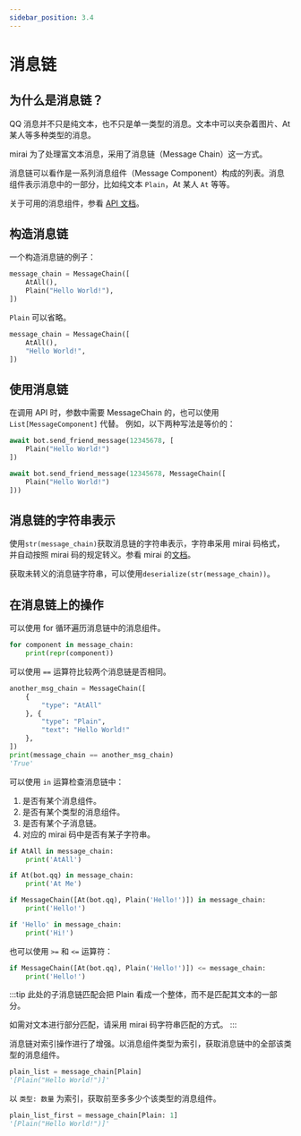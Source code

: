 ```yaml
---
sidebar_position: 3.4
---
```


# 消息链

## 为什么是消息链？

QQ 消息并不只是纯文本，也不只是单一类型的消息。文本中可以夹杂着图片、At 某人等多种类型的消息。

mirai 为了处理富文本消息，采用了消息链（Message Chain）这一方式。

消息链可以看作是一系列消息组件（Message Component）构成的列表。消息组件表示消息中的一部分，比如纯文本 `Plain`，At 某人 `At` 等等。

关于可用的消息组件，参看 [API 文档](https://yiri-mirai-api.vercel.app/models/message.html)。

## 构造消息链

一个构造消息链的例子：

```py
message_chain = MessageChain([
    AtAll(),
    Plain("Hello World!"),
])
```

`Plain` 可以省略。

```py
message_chain = MessageChain([
    AtAll(),
    "Hello World!",
])
```

## 使用消息链

在调用 API 时，参数中需要 MessageChain 的，也可以使用 `List[MessageComponent]` 代替。
例如，以下两种写法是等价的：

```py
await bot.send_friend_message(12345678, [
    Plain("Hello World!")
])
```

```py
await bot.send_friend_message(12345678, MessageChain([
    Plain("Hello World!")
]))
```

## 消息链的字符串表示

使用`str(message_chain)`获取消息链的字符串表示，字符串采用 mirai 码格式，并自动按照 mirai 码的规定转义。参看 mirai 的[文档](https://github.com/mamoe/mirai/blob/dev/docs/Messages.md#mirai-%E7%A0%81)。

获取未转义的消息链字符串，可以使用`deserialize(str(message_chain))`。

## 在消息链上的操作

可以使用 for 循环遍历消息链中的消息组件。

```py
for component in message_chain:
    print(repr(component))
```

可以使用 `==` 运算符比较两个消息链是否相同。

```py
another_msg_chain = MessageChain([
    {
        "type": "AtAll"
    }, {
        "type": "Plain",
        "text": "Hello World!"
    },
])
print(message_chain == another_msg_chain)
'True'
```

可以使用 `in` 运算检查消息链中：

1. 是否有某个消息组件。
2. 是否有某个类型的消息组件。
3. 是否有某个子消息链。
4. 对应的 mirai 码中是否有某子字符串。

```py
if AtAll in message_chain:
    print('AtAll')

if At(bot.qq) in message_chain:
    print('At Me')

if MessageChain([At(bot.qq), Plain('Hello!')]) in message_chain:
    print('Hello!')

if 'Hello' in message_chain:
    print('Hi!')
```

也可以使用 `>=` 和 `<=` 运算符：

```py
if MessageChain([At(bot.qq), Plain('Hello!')]) <= message_chain:
    print('Hello!')
```

:::tip
此处的子消息链匹配会把 Plain 看成一个整体，而不是匹配其文本的一部分。

如需对文本进行部分匹配，请采用 mirai 码字符串匹配的方式。
:::

消息链对索引操作进行了增强。以消息组件类型为索引，获取消息链中的全部该类型的消息组件。

```py
plain_list = message_chain[Plain]
'[Plain("Hello World!")]'
```

以 `类型: 数量` 为索引，获取前至多多少个该类型的消息组件。

```py
plain_list_first = message_chain[Plain: 1]
'[Plain("Hello World!")]'
```
